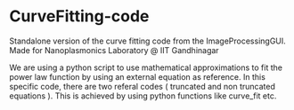 # CurveFitting-code
Standalone version of the curve fitting code from the ImageProcessingGUI.  Made for Nanoplasmonics Laboratory @ IIT Gandhinagar

We are using a python script to use mathematical approximations to fit the power law function by using an external equation as reference. In this specific code, there are two referal codes ( truncated and non truncated equations ). This is achieved by using python functions like curve_fit etc.

